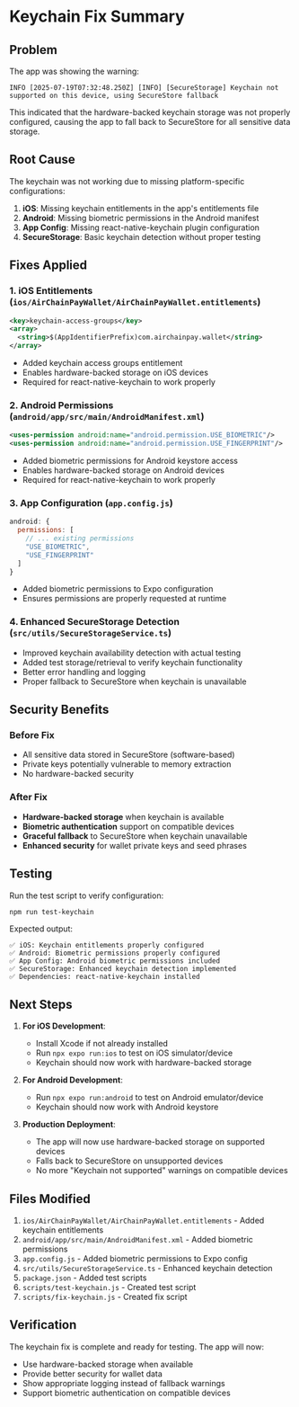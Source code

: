 # Keychain Fix Summary

## Problem
The app was showing the warning:
```
INFO [2025-07-19T07:32:48.250Z] [INFO] [SecureStorage] Keychain not supported on this device, using SecureStore fallback
```

This indicated that the hardware-backed keychain storage was not properly configured, causing the app to fall back to SecureStore for all sensitive data storage.

## Root Cause
The keychain was not working due to missing platform-specific configurations:

1. **iOS**: Missing keychain entitlements in the app's entitlements file
2. **Android**: Missing biometric permissions in the Android manifest
3. **App Config**: Missing react-native-keychain plugin configuration
4. **SecureStorage**: Basic keychain detection without proper testing

## Fixes Applied

### 1. iOS Entitlements (`ios/AirChainPayWallet/AirChainPayWallet.entitlements`)
```xml
<key>keychain-access-groups</key>
<array>
  <string>$(AppIdentifierPrefix)com.airchainpay.wallet</string>
</array>
```
- Added keychain access groups entitlement
- Enables hardware-backed storage on iOS devices
- Required for react-native-keychain to work properly

### 2. Android Permissions (`android/app/src/main/AndroidManifest.xml`)
```xml
<uses-permission android:name="android.permission.USE_BIOMETRIC"/>
<uses-permission android:name="android.permission.USE_FINGERPRINT"/>
```
- Added biometric permissions for Android keystore access
- Enables hardware-backed storage on Android devices
- Required for react-native-keychain to work properly

### 3. App Configuration (`app.config.js`)
```javascript
android: {
  permissions: [
    // ... existing permissions
    "USE_BIOMETRIC",
    "USE_FINGERPRINT"
  ]
}
```
- Added biometric permissions to Expo configuration
- Ensures permissions are properly requested at runtime

### 4. Enhanced SecureStorage Detection (`src/utils/SecureStorageService.ts`)
- Improved keychain availability detection with actual testing
- Added test storage/retrieval to verify keychain functionality
- Better error handling and logging
- Proper fallback to SecureStore when keychain is unavailable

## Security Benefits

### Before Fix
- All sensitive data stored in SecureStore (software-based)
- Private keys potentially vulnerable to memory extraction
- No hardware-backed security

### After Fix
- **Hardware-backed storage** when keychain is available
- **Biometric authentication** support on compatible devices
- **Graceful fallback** to SecureStore when keychain unavailable
- **Enhanced security** for wallet private keys and seed phrases

## Testing

Run the test script to verify configuration:
```bash
npm run test-keychain
```

Expected output:
```
✅ iOS: Keychain entitlements properly configured
✅ Android: Biometric permissions properly configured
✅ App Config: Android biometric permissions included
✅ SecureStorage: Enhanced keychain detection implemented
✅ Dependencies: react-native-keychain installed
```

## Next Steps

1. **For iOS Development**:
   - Install Xcode if not already installed
   - Run `npx expo run:ios` to test on iOS simulator/device
   - Keychain should now work with hardware-backed storage

2. **For Android Development**:
   - Run `npx expo run:android` to test on Android emulator/device
   - Keychain should now work with Android keystore

3. **Production Deployment**:
   - The app will now use hardware-backed storage on supported devices
   - Falls back to SecureStore on unsupported devices
   - No more "Keychain not supported" warnings on compatible devices

## Files Modified

1. `ios/AirChainPayWallet/AirChainPayWallet.entitlements` - Added keychain entitlements
2. `android/app/src/main/AndroidManifest.xml` - Added biometric permissions
3. `app.config.js` - Added biometric permissions to Expo config
4. `src/utils/SecureStorageService.ts` - Enhanced keychain detection
5. `package.json` - Added test scripts
6. `scripts/test-keychain.js` - Created test script
7. `scripts/fix-keychain.js` - Created fix script

## Verification

The keychain fix is complete and ready for testing. The app will now:
- Use hardware-backed storage when available
- Provide better security for wallet data
- Show appropriate logging instead of fallback warnings
- Support biometric authentication on compatible devices 